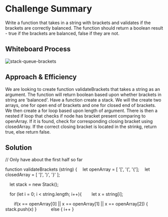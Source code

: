 # Challenge Summary
Write a function that takes in a string with brackets and validates if the brackets are correctly balanced. The function should return a boolean result - true if the brackets are balanced, false if they are not.

## Whiteboard Process
![stack-queue-brackets](./stack-queue-brackets.png)

## Approach & Efficiency
We are looking to create function validateBrackets that takes a string as an argument.
The function will return boolean based upon whether brackets in string are 'balanced'.
Have a function create a stack.
We will the create two arrays, one for open end of brackets and one for closed end of brackets.
We then create a for loop based upon length of argument.
There is then a nested if loop that checks if node has bracket present comparing to openArray.
If it is found, check for corresponding closing bracket using closedArray.
If the correct closing bracket is located in the strinkg, return true, else return false.

## Solution

// Only have about the first half so far

function validateBrackets (string) {
 let openArray = [ '[', '(', '{'];
 let closedArray = [ ']', ')', '}' ];

 let stack = new Stack();


 for (let i = 0; i < string.length; i++){
  let x = string[i];

  if(x == openArray[0] || x == openArray[1] || x == openArray[2]) {
  stack.push(x) }
   else { i++ }
